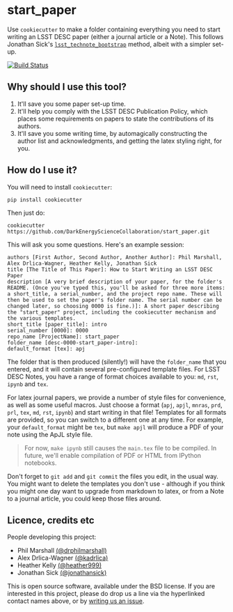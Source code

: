 # start_paper

Use `cookiecutter` to make a folder containing everything you need to start writing an LSST DESC paper (either a journal article or a Note). This follows Jonathan Sick's [`lsst_technote_bootstrap`](https://github.com/lsst-sqre/lsst-technote-bootstrap) method, albeit with a simpler set-up.

[![Build Status](https://travis-ci.org/DarkEnergyScienceCollaboration/start_paper.svg?branch=master)](https://travis-ci.org/DarkEnergyScienceCollaboration/start_paper)

## Why should I use this tool?

1. It'll save you some paper set-up time.
2. It'll help you comply with the LSST DESC Publication Policy, which places some requirements on papers to state the contributions of its authors.
3. It'll save you some writing time, by automagically constructing the author list and acknowledgments, and getting the latex styling right,  for you.

## How do I use it?

You will need to install `cookiecutter`:
```
pip install cookiecutter
```
Then just do:
```
cookiecutter https://github.com/DarkEnergyScienceCollaboration/start_paper.git
```
This will ask you some questions. Here's an example session:
```
authors [First Author, Second Author, Another Author]: Phil Marshall, Alex Drlica-Wagner, Heather Kelly, Jonathan Sick
title [The Title of This Paper]: How to Start Writing an LSST DESC Paper
description [A very brief description of your paper, for the folder's README. (Once you've typed this, you'll be asked for three more items: a short_title, a serial_number, and the project repo name. These will then be used to set the paper's folder name. The serial number can be changed later, so choosing 0000 is fine.)]: A short paper describing the "start_paper" project, including the cookiecutter mechanism and the various templates.
short_title [paper_title]: intro
serial_number [0000]: 0000
repo_name [ProjectName]: start_paper
folder_name [desc-0000-start_paper-intro]:
default_format [tex]: apj
```

The folder that is then produced (silently!) will have the `folder_name` that you entered, and it will contain several pre-configured template files. For LSST DESC Notes, you have a range of format choices available to you: `md`, `rst`, `ipynb` and `tex`.

For latex journal papers, we provide a number of style files for convenience, as well as some useful macros. Just choose a format (`apj`, `apjl`, `mnras`, `prd`, `prl`, `tex`, `md`, `rst`, `ipynb`) and start writing in that file! Templates for all formats are provided, so you can switch to a different one at any time. For example, your `default_format` might be `tex`, but `make apjl` will produce a PDF of your note using the ApJL style file.

> For now, `make ipynb` still causes the `main.tex` file to be compiled. In future, we'll enable compilation of PDF or HTML from IPython notebooks.

Don't forget to `git add` and `git commit` the files you edit, in the usual way. You might want to delete the templates you don't use - although if you think you might one day want to upgrade from markdown to latex, or from a Note to a journal article, you could keep those files around.

## Licence, credits etc

People developing this project:
* Phil Marshall [(@drphilmarshall)](https://github.com/drphilmarshall)
* Alex Drlica-Wagner [(@kadrlica)](https://github.com/kadrlica)
* Heather Kelly [(@heather999)](https://github.com/heather999)
* Jonathan Sick [(@jonathansick)](https://github.com/jonathansick)

This is open source software, available under the BSD license. If you are interested in this project, please do drop us a line via the hyperlinked contact names above, or by [writing us an issue](https://github.com/DarkEnergyScienceCollaboration/start_paper/issues?q=).
